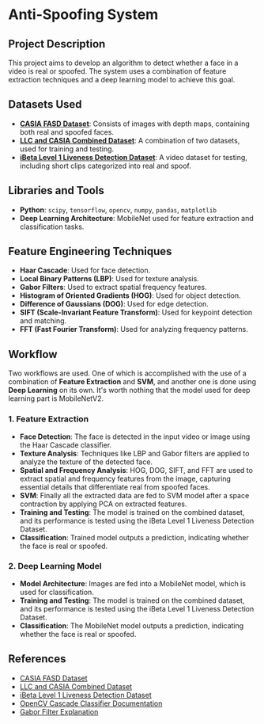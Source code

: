 # Anti-Spoofing System

## Project Description
This project aims to develop an algorithm to detect whether a face in a video is real or spoofed. The system uses a combination of feature extraction techniques and a deep learning model to achieve this goal.

## Datasets Used
- **[CASIA FASD Dataset](https://www.kaggle.com/datasets/minhnh2107/casiafasd)**: Consists of images with depth maps, containing both real and spoofed faces.
- **[LLC and CASIA Combined Dataset](https://www.kaggle.com/datasets/ahmedruhshan/lcc-fasd-casia-combined)**: A combination of two datasets, used for training and testing.
- **[iBeta Level 1 Liveness Detection Dataset](https://www.kaggle.com/datasets/trainingdatapro/ibeta-level-1-liveness-detection-dataset-part-1)**: A video dataset for testing, including short clips categorized into real and spoof.

## Libraries and Tools
- **Python**: `scipy`, `tensorflow`, `opencv`, `numpy`, `pandas`, `matplotlib`
- **Deep Learning Architecture**: MobileNet used for feature extraction and classification tasks.

## Feature Engineering Techniques
- **Haar Cascade**: Used for face detection.
- **Local Binary Patterns (LBP)**: Used for texture analysis.
- **Gabor Filters**: Used to extract spatial frequency features.
- **Histogram of Oriented Gradients (HOG)**: Used for object detection.
- **Difference of Gaussians (DOG)**: Used for edge detection.
- **SIFT (Scale-Invariant Feature Transform)**: Used for keypoint detection and matching.
- **FFT (Fast Fourier Transform)**: Used for analyzing frequency patterns.

## Workflow
Two workflows are used. One of which is accomplished with the use of a combination of **Feature Extraction** and **SVM**, and another one is done using **Deep Learning** on its own. It's worth nothing that the model used for deep learning part is MobileNetV2.

### 1. Feature Extraction
- **Face Detection**: The face is detected in the input video or image using the Haar Cascade classifier.
- **Texture Analysis**: Techniques like LBP and Gabor filters are applied to analyze the texture of the detected face.
- **Spatial and Frequency Analysis**: HOG, DOG, SIFT, and FFT are used to extract spatial and frequency features from the image, capturing essential details that differentiate real from spoofed faces.
- **SVM**: Finally all the extracted data are fed to SVM model after a space contraction by applying PCA on extracted features.
- **Training and Testing**: The model is trained on the combined dataset, and its performance is tested using the iBeta Level 1 Liveness Detection Dataset.
- **Classification**: Trained model outputs a prediction, indicating whether the face is real or spoofed.

### 2. Deep Learning Model
- **Model Architecture**: Images are fed into a MobileNet model, which is used for classification.
- **Training and Testing**: The model is trained on the combined dataset, and its performance is tested using the iBeta Level 1 Liveness Detection Dataset.
- **Classification**: The MobileNet model outputs a prediction, indicating whether the face is real or spoofed.

## References
- [CASIA FASD Dataset](https://www.kaggle.com/datasets/minhnh2107/casiafasd)
- [LLC and CASIA Combined Dataset](https://www.kaggle.com/datasets/ahmedruhshan/lcc-fasd-casia-combined)
- [iBeta Level 1 Liveness Detection Dataset](https://www.kaggle.com/datasets/trainingdatapro/ibeta-level-1-liveness-detection-dataset-part-1)
- [OpenCV Cascade Classifier Documentation](https://docs.opencv.org/3.4/db/d28/tutorial_cascade_classifier.html)
- [Gabor Filter Explanation](https://medium.com/@anuj_shah/through-the-eyes-of-gabor-filter-17d1fdb3ac97)
